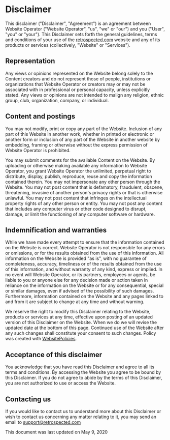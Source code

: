 # Disclaimer

This disclaimer ("Disclaimer", "Agreement") is an agreement between Website Operator ("Website Operator", "us", "we" or "our") and you ("User", "you" or "your"). This Disclaimer sets forth the general guidelines, terms and conditions of your use of the [retrospected.com](https://www.retrospected.com) website and any of its products or services (collectively, "Website" or "Services").

## Representation

Any views or opinions represented on the Website belong solely to the Content creators and do not represent those of people, institutions or organizations that Website Operator or creators may or may not be associated with in professional or personal capacity, unless explicitly stated. Any views or opinions are not intended to malign any religion, ethnic group, club, organization, company, or individual.

## Content and postings

You may not modify, print or copy any part of the Website. Inclusion of any part of this Website in another work, whether in printed or electronic or another form or inclusion of any part of the Website in another website by embedding, framing or otherwise without the express permission of Website Operator is prohibited.

You may submit comments for the available Content on the Website. By uploading or otherwise making available any information to Website Operator, you grant Website Operator the unlimited, perpetual right to distribute, display, publish, reproduce, reuse and copy the information contained therein. You may not impersonate any other person through the Website. You may not post content that is defamatory, fraudulent, obscene, threatening, invasive of another person's privacy rights or that is otherwise unlawful. You may not post content that infringes on the intellectual property rights of any other person or entity. You may not post any content that includes any computer virus or other code designed to disrupt, damage, or limit the functioning of any computer software or hardware.

## Indemnification and warranties

While we have made every attempt to ensure that the information contained on the Website is correct. Website Operator is not responsible for any errors or omissions, or for the results obtained from the use of this information. All information on the Website is provided "as is", with no guarantee of completeness, accuracy, timeliness or of the results obtained from the use of this information, and without warranty of any kind, express or implied. In no event will Website Operator, or its partners, employees or agents, be liable to you or anyone else for any decision made or action taken in reliance on the information on the Website or for any consequential, special or similar damages, even if advised of the possibility of such damages. Furthermore, information contained on the Website and any pages linked to and from it are subject to change at any time and without warning.

We reserve the right to modify this Disclaimer relating to the Website, products or services at any time, effective upon posting of an updated version of this Disclaimer on the Website. When we do we will revise the updated date at the bottom of this page. Continued use of the Website after any such changes shall constitute your consent to such changes. Policy was created with [WebsitePolicies](https://www.websitepolicies.com/blog/sample-disclaimer-template 'Create disclaimer').

## Acceptance of this disclaimer

You acknowledge that you have read this Disclaimer and agree to all its terms and conditions. By accessing the Website you agree to be bound by this Disclaimer. If you do not agree to abide by the terms of this Disclaimer, you are not authorized to use or access the Website.

## Contacting us

If you would like to contact us to understand more about this Disclaimer or wish to contact us concerning any matter relating to it, you may send an email to support@retrospected.com

This document was last updated on May 9, 2020
